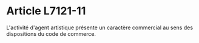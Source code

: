 # Article L7121-11

L'activité d'agent artistique présente un caractère commercial au sens des dispositions du code de commerce.